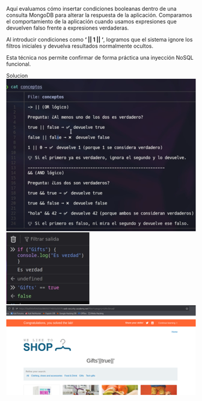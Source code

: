 Aquí evaluamos cómo insertar condiciones booleanas dentro de una consulta MongoDB para alterar la respuesta de la aplicación. Comparamos el comportamiento de la aplicación cuando usamos expresiones que devuelven falso frente a expresiones verdaderas.

Al introducir condiciones como **‘ || 1 || ‘**, logramos que el sistema ignore los filtros iniciales y devuelva resultados normalmente ocultos.

Esta técnica nos permite confirmar de forma práctica una inyección NoSQL funcional.

Solucion
![Pasted_image_20250902002106.png](/Imagenes/Pasted_image_20250902002106.png)
![Pasted_image_20250902002604.png](/Imagenes/Pasted_image_20250902002604.png)
![Pasted_image_20250902002826.png](/Imagenes/Pasted_image_20250902002826.png)

